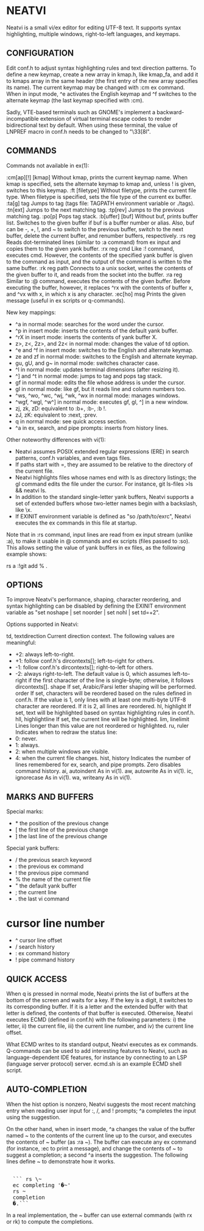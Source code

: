 NEATVI
======

Neatvi is a small vi/ex editor for editing UTF-8 text.  It supports
syntax highlighting, multiple windows, right-to-left languages, and
keymaps.

CONFIGURATION
-------------

Edit conf.h to adjust syntax highlighting rules and text direction
patterns.  To define a new keymap, create a new array in kmap.h, like
kmap_fa, and add it to kmaps array in the same header (the first entry
of the new array specifies its name).  The current keymap may be
changed with :cm ex command.  When in input mode, ^e activates the
English keymap and ^f switches to the alternate keymap (the last
keymap specified with :cm).

Sadly, VTE-based terminals such as GNOME's implement a
backward-incompatible extension of virtual terminal escape codes to
render bidirectional text by default.  When using these terminal, the
value of LNPREF macro in conf.h needs to be changed to "\33[8l".

COMMANDS
--------

Commands not available in ex(1):

:cm[ap][!] [kmap]
  Without kmap, prints the current keymap name.
  When kmap is specified, sets the alternate keymap to
  kmap and, unless ! is given, switches to this keymap.
:ft [filetype]
  Without filetype, prints the current file type.
  When filetype is specified, sets the file type of the
  current ex buffer.
:ta[g] tag
  Jumps to tag (tags file: TAGPATH environment variable or ./tags).
:tn[ext]
  Jumps to the next matching tag.
:tp[rev]
  Jumps to the previous matching tag.
:po[p]
  Pops tag stack.
:b[uffer] [buf]
  Without buf, prints buffer list.  Switches to the given buffer
  if buf is a buffer number or alias.  Also, buf can be -, +, !,
  and ~ to switch to the previous buffer, switch to the next buffer,
  delete the current buffer, and renumber buffers, respectively.
:rs reg
  Reads dot-terminated lines (similar to :a command) from ex input
  and copies them to the given yank buffer.
:rx reg cmd
  Like :! command, executes cmd.  However, the contents of the
  specified yank buffer is given to the command as input, and the
  output of the command is written to the same buffer.
:rk reg path
  Connects to a unix socket, writes the contents of the given buffer
  to it, and reads from the socket into the buffer.
:ra reg
  Similar to :@ command, executes the contents of the given buffer.
  Before executing the buffer, however, it replaces ^rx with the
  contents of buffer x, and ^vx with x, in which x is any character.
:ec[ho] msg
  Prints the given message (useful in ex scripts or q-commands).

New key mappings:
- ^a in normal mode: searches for the word under the cursor.
- ^p in insert mode: inserts the contents of the default yank buffer.
- ^rX in insert mode: inserts the contents of yank buffer X.
- z>, z<, 2z>, and 2z< in normal mode: changes the value of td option.
- ^e and ^f in insert mode: switches to the English and alternate keymap.
- ze and zf in normal mode: switches to the English and alternate keymap.
- gu, gU, and g~ in normal mode: switches character case.
- ^l in normal mode: updates terminal dimensions (after resizing it).
- ^] and ^t in normal mode: jumps to tag and pops tag stack.
- gf in normal mode: edits the file whose address is under the cursor.
- gl in normal mode: like gf, but it reads line and column numbers too.
- ^ws, ^wo, ^wc, ^wj, ^wk, ^wx in normal mode: manages windows.
- ^wgf, ^wgl, ^w^] in normal mode: executes gf, gl, ^] in a new window.
- zj, zk, zD: equivalent to :b+, :b-, :b !.
- zJ, zK: equivalent to :next, :prev.
- q in normal mode: see quick access section.
- ^a in ex, search, and pipe prompts: inserts from history lines.

Other noteworthy differences with vi(1):
- Neatvi assumes POSIX extended regular expressions (ERE) in search
  patterns, conf.h variables, and even tags files.
- If paths start with =, they are assumed to be relative to the
  directory of the current file.
- Neatvi highlights files whose names end with ls as directory
  listings; the gl command edits the file under the cursor.  For
  instance, git ls-files >ls && neatvi ls.
- In addition to the standard single-letter yank buffers, Neatvi
  supports a set of extended buffers whose two-letter names begin
  with a backslash, like \x.
- If EXINIT environment variable is defined as "so /path/to/exrc",
  Neatvi executes the ex commands in this file at startup.

Note that in :rs command, input lines are read from ex input stream
(unlike :a), to make it usable in @ commands and ex scripts (files
passed to :so).  This allows setting the value of yank buffers in ex
files, as the following example shows:

  rs a
  :!git add %
  .

OPTIONS
-------

To improve Neatvi's performance, shaping, character reordering, and
syntax highlighting can be disabled by defining the EXINIT environment
variable as "set noshape | set noorder | set nohl | set td=+2".

Options supported in Neatvi:

td, textdirection
  Current direction context.  The following values are meaningful:
  * +2: always left-to-right.
  * +1: follow conf.h's dircontexts[]; left-to-right for others.
  * -1: follow conf.h's dircontexts[]; right-to-left for others.
  * -2: always right-to-left.
  The default value is 0, which assumes left-to-right if the first
  character of the line is single-byte; otherwise, it follows
  dircontexts[].
shape
  If set, Arabic/Farsi letter shaping will be performed.
order
  If set, characters will be reordered based on the rules defined
  in conf.h.  If the value is 1, only lines with at least one
  multi-byte UTF-8 character are reordered.  If it is 2, all lines
  are reordered.
hl, highlight
  If set, text will be highlighted based on syntax highlighting
  rules in conf.h.
hll, highlightline
  If set, the current line will be highlighted.
lim, linelimit
  Lines longer than this value are not reordered or highlighted.
ru, ruler
  Indicates when to redraw the status line:
  * 0: never.
  * 1: always.
  * 2: when multiple windows are visible.
  * 4: when the current file changes.
hist, history
  Indicates the number of lines remembered for ex, search, and
  pipe prompts.  Zero disables command history.
ai, autoindent
  As in vi(1).
aw, autowrite
  As in vi(1).
ic, ignorecase
  As in vi(1).
wa, writeany
  As in vi(1).

MARKS AND BUFFERS
-----------------

Special marks:
- \* the position of the previous change
- [ the first line of the previous change
- ] the last line of the previous change

Special yank buffers:
- / the previous search keyword
- : the previous ex command
- ! the previous pipe command
- % the name of the current file
- " the default yank buffer
- ; the current line
- . the last vi command

# cursor line number
- ^ cursor line offset
- \/ search history
- \: ex command history
- \! pipe command history

QUICK ACCESS
------------

When q is pressed in normal mode, Neatvi prints the list of buffers at
the bottom of the screen and waits for a key.  If the key is a digit,
it switches to its corresponding buffer.  If it is a letter and the
extended buffer with that letter is defined, the contents of that
buffer is executed.  Otherwise, Neatvi executes ECMD (defined in
conf.h) with the following parameters: i) the letter, ii) the current
file, iii) the current line number, and iv) the current line offset.

What ECMD writes to its standard output, Neatvi executes as ex
commands.  Q-commands can be used to add interesting features to
Neatvi, such as language-dependent IDE features, for instance by
connecting to an LSP (language server protocol) server.  ecmd.sh is an
example ECMD shell script.

AUTO-COMPLETION
---------------

When the hist option is nonzero, Neatvi suggests the most recent
matching entry when reading user input for :, /, and ! prompts; ^a
completes the input using the suggestion.

On the other hand, when in insert mode, ^a changes the value of the
buffer named ~ to the contents of the current line up to the cursor,
and executes the contents of \~ buffer (as :ra \~).  The buffer can
execute any ex command (for instance, :ec to print a message), and
change the contents of ~ to suggest a completion; a second ^a inserts
the suggestion.  The following lines define \~ to demonstrate how it
works.
<pre>
  
  ``` rs \~
  ec completing '�~'
  rs ~
  completion
  �.``` 
</pre>
In a real implementation, the \~ buffer can use external commands
(with rx or rk) to compute the completions.
